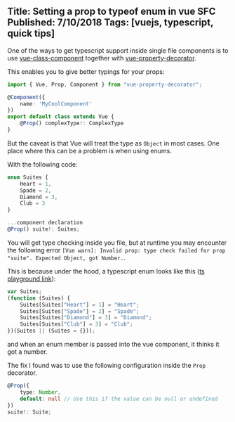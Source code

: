 Title: Setting a prop to typeof enum in vue SFC
Published: 7/10/2018
Tags: [vuejs, typescript, quick tips]
---
One of the ways to get typescript support inside single file components is to use [vue-class-component](https://github.com/vuejs/vue-class-component) together with [vue-property-decorator](https://github.com/kaorun343/vue-property-decorator).

This enables you to give better typings for your props:
```ts
import { Vue, Prop, Component } from "vue-property-decorator";

@Component({
    name: 'MyCoolComponent'
})
export default class extends Vue {
    @Prop() complexType!: ComplexType
}
```

But the caveat is that Vue will treat the type as `Object` in most cases.
One place where this can be a problem is when using enums.

With the following code:
```ts
enum Suites {
    Heart = 1,
    Spade = 2,
    Diamond = 3,
    Club = 3
}

...component declaration
@Prop() suite!: Suites;
```

You will get type checking inside you file, but at runtime you may encounter the following error
`[Vue warn]: Invalid prop: type check failed for prop "suite". Expected Object, got Number.`.

This is because under the hood, a typescript enum looks like this ([ts playground link](https://www.typescriptlang.org/play/#src=enum%20Suites%20%7B%0D%0A%20%20%20%20Heart%20%3D%201%2C%0D%0A%20%20%20%20Spade%20%3D%202%2C%0D%0A%20%20%20%20Diamond%20%3D%203%2C%0D%0A%20%20%20%20Club%20%3D%203%0D%0A%7D)):
```ts
var Suites;
(function (Suites) {
    Suites[Suites["Heart"] = 1] = "Heart";
    Suites[Suites["Spade"] = 2] = "Spade";
    Suites[Suites["Diamond"] = 3] = "Diamond";
    Suites[Suites["Club"] = 3] = "Club";
})(Suites || (Suites = {}));
```
and when an enum member is passed into the vue component, it thinks it got a number.

The fix I found was to use the following configuration inside the `Prop` decorator.
```ts
@Prop({ 
    type: Number,
    default: null // Use this if the value can be null or undefined
})
suite!: Suite;
```